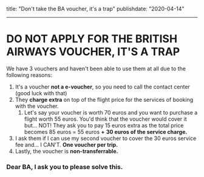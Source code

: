 title: "Don't take the BA voucher, it's a trap"
publishdate: "2020-04-14"

---

# DO NOT APPLY FOR THE BRITISH AIRWAYS VOUCHER, IT'S A TRAP

We have 3 vouchers and haven't been able to use them at all due to the following reasons:

1. It's a voucher **not a e-voucher**, so you need to call the contact center (good luck with that)
2. They **charge extra** on top of the flight price for the services of booking with the voucher.
    1. Let's say your voucher is worth 70 euros and you want to purchase a flight worth 55 euros. You'd think that the voucher would cover it but... NOT! They ask you to pay 15 euros extra as the total price becomes 85 euros = 55 euros **+** **30 euros of the service charge.**
3. I ask them if I can use my second voucher to cover the 30 euros service fee and... I CAN'T. **One voucher per trip.**
4. Lastly, the voucher is **non-transferrable.**

### Dear BA, I ask you to please solve this.
